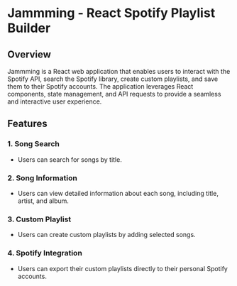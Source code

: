 # Jammming - React Spotify Playlist Builder

## Overview

Jammming is a React web application that enables users to interact with the Spotify API, search the Spotify library, create custom playlists, and save them to their Spotify accounts. The application leverages React components, state management, and API requests to provide a seamless and interactive user experience.

## Features

### 1. Song Search

- Users can search for songs by title.

### 2. Song Information

- Users can view detailed information about each song, including title, artist, and album.

### 3. Custom Playlist

- Users can create custom playlists by adding selected songs.

### 4. Spotify Integration

- Users can export their custom playlists directly to their personal Spotify accounts.

